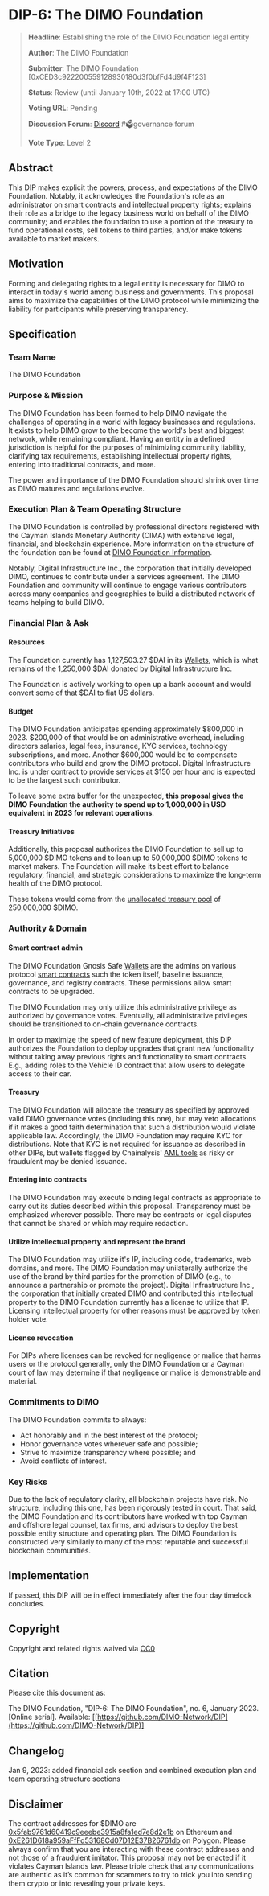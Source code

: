 # DIP-6: The DIMO Foundation

> **Headline**: Establishing the role of the DIMO Foundation legal entity
>
> **Author**: The DIMO Foundation
>
> **Submitter**: The DIMO Foundation \[0xCED3c922200559128930180d3f0bfFd4d9f4F123]
>
> **Status**: Review (until January 10th, 2022 at 17:00 UTC)
>
> **Voting URL**: Pending
>
> **Discussion Forum**: [Discord](https://chat.dimo.zone) #🗳️governance forum
>
> **Vote Type**: Level 2

## Abstract

This DIP makes explicit the powers, process, and expectations of the DIMO Foundation. Notably, it acknowledges the Foundation's role as an administrator on smart contracts and intellectual property rights; explains their role as a bridge to the legacy business world on behalf of the DIMO community; and enables the foundation to use a portion of the treasury to fund operational costs, sell tokens to third parties, and/or make tokens available to market makers.

## Motivation

Forming and delegating rights to a legal entity is necessary for DIMO to interact in today's world among business and governments. This proposal aims to maximize the capabilities of the DIMO protocol while minimizing the liability for participants while preserving transparency.

## Specification

### Team Name

The DIMO Foundation

### Purpose & Mission

The DIMO Foundation has been formed to help DIMO navigate the challenges of operating in a world with legacy businesses and regulations. It exists to help DIMO grow to the become the world's best and biggest network, while remaining compliant. Having an entity in a defined jurisdiction is helpful for the purposes of minimizing community liability, clarifying tax requirements, establishing intellectual property rights, entering into traditional contracts, and more.

The power and importance of the DIMO Foundation should shrink over time as DIMO matures and regulations evolve.&#x20;

### Execution Plan & Team Operating Structure

The DIMO Foundation is controlled by professional directors registered with the Cayman Islands Monetary Authority (CIMA) with extensive legal, financial, and blockchain experience. More information on the structure of the foundation can be found at [DIMO Foundation Information](https://app.gitbook.com/o/IDM0isB8NflgM8HmoQc9/s/XrD4OPpblYqPDIzou05o/ "mention").

Notably, Digital Infrastructure Inc., the corporation that initially developed DIMO, continues to contribute under a services agreement. The DIMO Foundation and community will continue to engage various contributors across many companies and geographies to build a distributed network of teams helping to build DIMO.

### Financial Plan & Ask

#### Resources

The Foundation currently has 1,127,503.27 $DAI in its [Wallets](https://app.gitbook.com/s/XrD4OPpblYqPDIzou05o/wallets "mention"), which is what remains of the 1,250,000 $DAI donated by Digital Infrastructure Inc.&#x20;

The Foundation is actively working to open up a bank account and would convert some of that $DAI to fiat US dollars.

#### Budget

The DIMO Foundation anticipates spending approximately $800,000 in 2023. $200,000 of that would be on administrative overhead, including directors salaries, legal fees, insurance, KYC services, technology subscriptions, and more. Another $600,000 would be to compensate contributors who build and grow the DIMO protocol. Digital Infrastructure Inc. is under contract to provide services at $150 per hour and is expected to be the largest such contributor.

To leave some extra buffer for the unexpected, **this proposal gives the DIMO Foundation the authority to spend up to 1,000,000 in USD equivalent in 2023 for relevant operations**.

#### Treasury Initiatives

Additionally, this proposal authorizes the DIMO Foundation to sell up to 5,000,000 $DIMO tokens and to loan up to 50,000,000 $DIMO tokens to market makers. The Foundation will make its best effort to balance regulatory, financial, and strategic considerations to maximize the long-term health of the DIMO protocol.

These tokens would come from the [unallocated treasury pool](https://docs.dimo.zone/overview/dimotoken/token-details-and-distribution) of 250,000,000 $DIMO.&#x20;

### Authority & Domain

#### Smart contract admin

The DIMO Foundation Gnosis Safe [Wallets](https://app.gitbook.com/s/XrD4OPpblYqPDIzou05o/wallets "mention") are the admins on various protocol [smart contracts](https://dimo.zone/transparency) such the token itself, baseline issuance, governance, and registry contracts. These permissions allow smart contracts to be upgraded.&#x20;

The DIMO Foundation may only utilize this administrative privilege as authorized by governance votes. Eventually, all administrative privileges should be transitioned to on-chain governance contracts.

In order to maximize the speed of new feature deployment, this DIP authorizes the Foundation to deploy upgrades that grant new functionality without taking away previous rights and functionality to smart contracts. E.g., adding roles to the Vehicle ID contract that allow users to delegate access to their car.

#### Treasury

The DIMO Foundation will allocate the treasury as specified by approved valid DIMO governance votes (including this one), but may veto allocations if it makes a good faith determination that such a distribution would violate applicable law. Accordingly, the DIMO Foundation may require KYC for distributions. Note that KYC is not required for issuance as described in other DIPs, but wallets flagged by Chainalysis' [AML tools](https://www.chainalysis.com/free-cryptocurrency-sanctions-screening-tools/) as risky or fraudulent may be denied issuance.

#### Entering into contracts

The DIMO Foundation may execute binding legal contracts as appropriate to carry out its duties described within this proposal. Transparency must be emphasized wherever possible. There may be contracts or legal disputes that cannot be shared or which may require redaction.

#### Utilize intellectual property and represent the brand

The DIMO Foundation may utilize it's IP, including code, trademarks, web domains, and more. The DIMO Foundation may unilaterally authorize the use of the brand by third parties for the promotion of DIMO (e.g., to announce a partnership or promote the project). Digital Infrastructure Inc., the corporation that initially created DIMO and contributed this intellectual property to the DIMO Foundation currently has a license to utilize that IP. Licensing intellectual property for other reasons must be approved by token holder vote.

#### License revocation

For DIPs where licenses can be revoked for negligence or malice that harms users or the  protocol generally, only the DIMO Foundation or a Cayman court of law may determine if that negligence or malice is demonstrable and material.

### Commitments to DIMO

The DIMO Foundation commits to always:

* Act honorably and in the best interest of the protocol;
* Honor governance votes wherever safe and possible;
* Strive to maximize transparency where possible; and
* Avoid conflicts of interest.

### Key Risks

Due to the lack of regulatory clarity, all blockchain projects have risk. No structure, including this one, has been rigorously tested in court. That said, the DIMO Foundation and its contributors have worked with top Cayman and offshore legal counsel, tax firms, and advisors to deploy the best possible entity structure and operating plan. The DIMO Foundation is constructed very similarly to many of the most reputable and successful blockchain communities.

## Implementation

If passed, this DIP will be in effect immediately after the four day timelock concludes.

## Copyright

Copyright and related rights waived via [CC0](https://creativecommons.org/publicdomain/zero/1.0)

## Citation

Please cite this document as:

The DIMO Foundation, "DIP-6: The DIMO Foundation", no. 6, January 2023. \[Online serial]. Available: \[[https://github.com/DIMO-Network/DIP](https://github.com/DIMO-Network/DIP)]

## Changelog

Jan 9, 2023: added financial ask section and combined execution plan and team operating structure sections

## Disclaimer

The contract addresses for $DIMO are [0x5fab9761d60419c9eeebe3915a8fa1ed7e8d2e1b](https://etherscan.io/token/0x5fab9761d60419c9eeebe3915a8fa1ed7e8d2e1b) on Ethereum and [0xE261D618a959aFfFd53168Cd07D12E37B26761db](https://polygonscan.com/token/0xE261D618a959aFfFd53168Cd07D12E37B26761db) on Polygon. Please always confirm that you are interacting with these contract addresses and not those of a fraudulent imitator. This proposal may not be enacted if it violates Cayman Islands law. Please triple check that any communications are authentic as it’s common for scammers to try to trick you into sending them crypto or into revealing your private keys.

